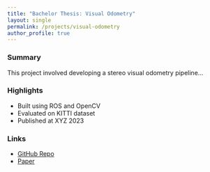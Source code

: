 ```yaml
---
title: "Bachelor Thesis: Visual Odometry"
layout: single
permalink: /projects/visual-odometry
author_profile: true
---
```


### Summary

This project involved developing a stereo visual odometry pipeline...

### Highlights

- Built using ROS and OpenCV
- Evaluated on KITTI dataset
- Published at XYZ 2023

### Links

- [GitHub Repo](https://github.com/yourusername/thesis-project)
- [Paper](https://example.com/publication.pdf)

